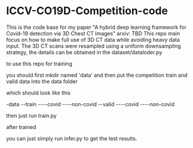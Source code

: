 # ICCV-CO19D-Competition-code
This is the code base for my paper "A hybrid deep learning framework for Covid-19 detection via 3D Chest CT Images" 
arxiv: TBD
This repo main focus on how to make full use of 3D CT data while avoiding heavy data input.
The 3D CT scans were resampled using a uniform downsampling strategy, the details can be obtained in the dataset/dataloder.py

to use this repo for training

you should first mkdir named 'data' and then put the competition train and valid data into the data folder

which should look like this

-data
--train
----covid
----non-covid
--valid
----covid
----non-covid

then just run train.py


after trained

you can just simply run infer.py
to get the test results.
